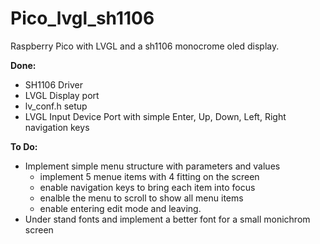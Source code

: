 # Pico_lvgl_sh1106
 Raspberry Pico with LVGL and a sh1106 monocrome oled display.
 
 **Done:**
  - SH1106 Driver
  - LVGL Display port
  - lv_conf.h setup
  - LVGL Input Device Port with simple Enter, Up, Down, Left, Right navigation keys

 **To Do:**
  - Implement simple menu structure with parameters and values
    - implement 5 menue items with 4 fitting on the screen
    - enable navigation keys to bring each item into focus
    - enalble the menu to scroll to show all menu items
    - enable entering edit mode and leaving.
  - Under stand fonts and implement a better font for a small monichrom screen 
